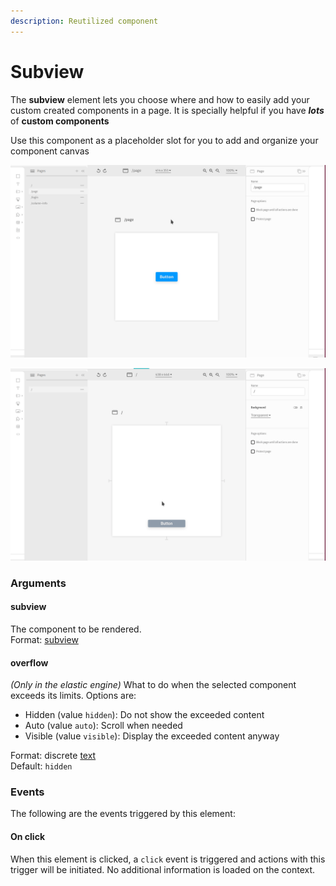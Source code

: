 ```yaml
---
description: Reutilized component
---
```


# Subview

The **subview** element lets you choose where and how to easily add your custom created components in a page. It is specially helpful if you have _**lots**_ of **custom components**

Use this component as a placeholder slot for you to add and organize your component canvas

![Subview on the flex engine](../../../.gitbook/assets/flex-subview.gif)

![Subview on the elastic engine](../../../.gitbook/assets/elastic-subview.gif)

### Arguments

#### subview

The component to be rendered.  
Format: [subview](https://docs.abstra.app/docs/front-end/arguments/argument-types#subview)

#### overflow

_\(Only in the elastic engine\)_ What to do when the selected component exceeds its limits. Options are:

* Hidden \(value `hidden`\): Do not show the exceeded content
* Auto \(value `auto`\): Scroll when needed
* Visible \(value `visible`\): Display the exceeded content anyway 

Format: discrete [text](https://docs.abstra.app/docs/front-end/arguments/argument-types#text)  
Default: `hidden`

### Events

The following are the events triggered by this element:

#### On click

When this element is clicked, a `click` event is triggered and actions with this trigger will be initiated. No additional information is loaded on the context.

